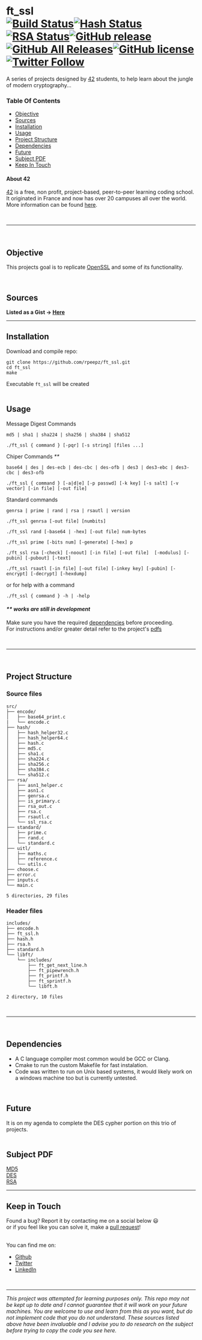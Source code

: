 # ft_ssl <br> [![Build Status](https://github.com/rpeepz/ft_ssl/workflows/C//Build/badge.svg)](https://github.com/rpeepz/ft_ssl/actions)[![Hash Status](https://github.com/rpeepz/ft_ssl/workflows/Hash-Test/badge.svg)](https://github.com/rpeepz/ft_ssl/actions)[![RSA Status](https://github.com/rpeepz/ft_ssl/workflows/RSA-Test/badge.svg)](https://github.com/rpeepz/ft_ssl/actions)[![GitHub release](https://img.shields.io/github/v/release/rpeepz/ft_ssl?color=yellow&include_prereleases)](https://github.com/rpeepz/ft_ssl/releases)[![GitHub All Releases](https://img.shields.io/github/downloads/rpeepz/ft_ssl/total.svg)](https://github.com/rpeepz/ft_ssl/releases/tag/v1.1b)<!-- [![Github Code Size](https://img.shields.io/github/languages/code-size/rpeepz/ft_ssl)](https://github.com/rpeepz/ft_ssl) -->[![GitHub license](https://img.shields.io/badge/Licence-MIT-purple.svg)](https://raw.githubusercontent.com/rpeepz/ft_ssl/master/LICENSE)[![Twitter Follow](https://img.shields.io/twitter/follow/papagna94.svg?style=social&label=Follow)](https://twitter.com/papagna94)  
A series of projects designed by [42][42] students, to help learn about the jungle of modern cryptography... <br/> 


### Table Of Contents
* [Objective](#objective)
* [Sources](#sources)
* [Installation](#installation)
* [Usage](#usage)
* [Project Structure](#project-structure)
* [Dependencies](#dependencies)
* [Future](#future)
* [Subject PDF](#subject-pdf)
* [Keep In Touch](#keep-in-touch)

#### About 42  
[42][42] is a free, non profit, project-based, peer-to-peer learning coding school. It originated in France and now has over 20 campuses all over the world. More information can be found [here][42].

<br>

---

<br>

## Objective  
This projects goal is to replicate [OpenSSL][openssl] and some of its functionality.

<br>

## Sources  
**Listed as a Gist -> [Here](https://gist.github.com/rpeepz/376bae6f34ceee9d8efb3a0e0da050bd)**  

---  


## Installation
Download and compile repo:  
``` 
git clone https://github.com/rpeepz/ft_ssl.git  
cd ft_ssl  
make  
```  
Executable `ft_ssl` will be created  
<br>

## Usage  
Message Digest Commands
```
md5 | sha1 | sha224 | sha256 | sha384 | sha512

./ft_ssl { command } [-pqr] [-s string] [files ...]  
```
Chiper Commands _**_
```
base64 | des | des-ecb | des-cbc | des-ofb | des3 | des3-ebc | des3-cbc | des3-ofb

./ft_ssl { command } [-a|d|e] [-p passwd] [-k key] [-s salt] [-v vector] [-in file] [-out file]  
```
Standard commands
```
genrsa | prime | rand | rsa | rsautl | version

./ft_ssl genrsa [-out file] [numbits]

./ft_ssl rand [-base64 | -hex] [-out file] num-bytes

./ft_ssl prime [-bits num] [-generate] [-hex] p

./ft_ssl rsa [-check] [-noout] [-in file] [-out file]  [-modulus] [-pubin] [-pubout] [-text] 

./ft_ssl rsautl [-in file] [-out file] [-inkey key] [-pubin] [-encrypt] [-decrypt] [-hexdump]
```
or for help with a command
```
./ft_ssl { command } -h | -help
```  
#### _** works are still in development_

Make sure you have the required [dependencies](#dependencies) before proceeding.  
For instructions and/or greater detail refer to the project's [pdfs](#subject-pdf)  

<br>

---  

<br>

## Project Structure

### Source files

```
src/
├── encode/
│   ├── base64_print.c
|   └── encode.c
├── hash/
│   ├── hash_helper32.c
│   ├── hash_helper64.c
│   ├── hash.c
│   ├── md5.c
│   ├── sha1.c
│   ├── sha224.c
│   ├── sha256.c
│   ├── sha384.c
│   └── sha512.c
├── rsa/
│   ├── asn1_helper.c
│   ├── asn1.c
│   ├── genrsa.c
│   ├── is_primary.c
│   ├── rsa_out.c
│   ├── rsa.c
│   ├── rsautl.c
│   └── ssl_rsa.c
├── standard/
│   ├── prime.c
│   ├── rand.c
│   └── standard.c
├── uitl/
│   ├── maths.c
│   ├── reference.c
│   └── utils.c
├── choose.c
├── error.c
├── inputs.c
└── main.c

5 directories, 29 files
```

### Header files

```
includes/
├── encode.h
├── ft_ssl.h
├── hash.h
├── rsa.h
├── standard.h
└── libft/
    └── includes/
        ├── ft_get_next_line.h
        ├── ft_pipewrench.h
        ├── ft_printf.h
        ├── ft_sprintf.h
        └── libft.h
    
2 directory, 10 files
```
<br>

--- 

<br>

## Dependencies  
* A C language compiler most common would be GCC or Clang.
* Cmake to run the custom Makefile for fast instalation.
* Code was written to run on Unix based systems, it would likely work on a windows machine too but is currently untested. 

<br>

## Future 
It is on my agenda to complete the DES cypher portion on this trio of projects.  
<br>

## Subject PDF
[MD5][pdf1]  
[DES][pdf2]  
[RSA][pdf3]  

---  

## Keep in Touch  
Found a bug? Report it by contacting me on a social below  😃  
or if you feel like you can solve it, make a [pull request]!  
<br>  

You can find me on:
* [Github](https://github.com/rpeepz)  
* [Twitter](https://twitter.com/papagna94) 
* [LinkedIn](https://www.linkedin.com/in/rpapagna-510) 
<!-- * [Medium](https://medium.com/@themichaelbrave)  -->
<!-- * [Home] -->

<br>

---

_This project was attempted for learning purposes only. This repo may not be kept up to date and I cannot guarantee that it will work on your future machines. You are welcome to use and learn from this as you want, but do not implement code that you do not understand. These sources listed above have been invaluable and I advise you to do research on the subject before trying to copy the code you see here._

[42]: http://42.us.org "42 USA"
[openssl]: https://www.openssl.org/ "OpenSsl"
[pdf1]:  https://github.com/rpeepz/ft_ssl/blob/master/extra/ft_ssl_md5.en.pdf "ft_ssl_md5"
[pdf2]:  https://github.com/rpeepz/ft_ssl/blob/master/extra/ft_ssl_des.pdf "ft_ssl_des"
[pdf3]:  https://github.com/rpeepz/ft_ssl/blob/master/extra/ft_ssl_rsa.pdf "ft_ssl_rsa"
[pull request]: https://github.com/rpeepz/ft_ssl/pulls "pull away"
